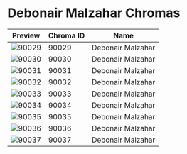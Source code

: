 # Debonair Malzahar Chromas



| Preview | Chroma ID | Name |
|---------|-----------|------|
| ![90029](https://raw.communitydragon.org/latest/plugins/rcp-be-lol-game-data/global/default/v1/champion-chroma-images/90/90029.png) | 90029 | Debonair Malzahar |
| ![90030](https://raw.communitydragon.org/latest/plugins/rcp-be-lol-game-data/global/default/v1/champion-chroma-images/90/90030.png) | 90030 | Debonair Malzahar |
| ![90031](https://raw.communitydragon.org/latest/plugins/rcp-be-lol-game-data/global/default/v1/champion-chroma-images/90/90031.png) | 90031 | Debonair Malzahar |
| ![90032](https://raw.communitydragon.org/latest/plugins/rcp-be-lol-game-data/global/default/v1/champion-chroma-images/90/90032.png) | 90032 | Debonair Malzahar |
| ![90033](https://raw.communitydragon.org/latest/plugins/rcp-be-lol-game-data/global/default/v1/champion-chroma-images/90/90033.png) | 90033 | Debonair Malzahar |
| ![90034](https://raw.communitydragon.org/latest/plugins/rcp-be-lol-game-data/global/default/v1/champion-chroma-images/90/90034.png) | 90034 | Debonair Malzahar |
| ![90035](https://raw.communitydragon.org/latest/plugins/rcp-be-lol-game-data/global/default/v1/champion-chroma-images/90/90035.png) | 90035 | Debonair Malzahar |
| ![90036](https://raw.communitydragon.org/latest/plugins/rcp-be-lol-game-data/global/default/v1/champion-chroma-images/90/90036.png) | 90036 | Debonair Malzahar |
| ![90037](https://raw.communitydragon.org/latest/plugins/rcp-be-lol-game-data/global/default/v1/champion-chroma-images/90/90037.png) | 90037 | Debonair Malzahar |